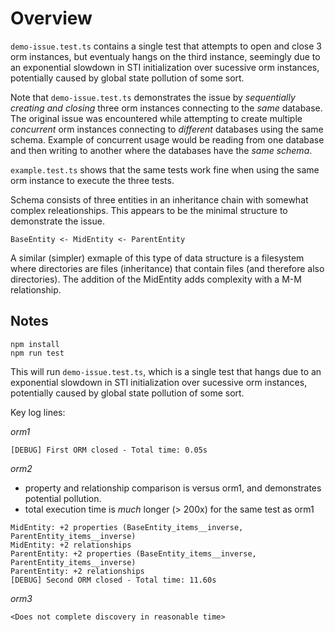 # Overview

`demo-issue.test.ts` contains a single test that attempts to open and close 3 orm instances, but eventualy hangs on the third instance, seemingly due to an exponential slowdown in STI initialization over sucessive orm instances, potentially caused by global state pollution of some sort.

Note that `demo-issue.test.ts` demonstrates the issue by *sequentially creating and closing* three orm instances connecting to the *same* database. The original issue was encountered while attempting to create multiple *concurrent* orm instances connecting to *different* databases using the same schema. Example of concurrent usage would be reading from one database and then writing to another where the databases have the *same schema*.

`example.test.ts` shows that the same tests work fine when using the same orm instance to execute the three tests.

Schema consists of three entities in an inheritance chain with somewhat complex releationships. This appears to be the minimal structure to demonstrate the issue.

`BaseEntity <- MidEntity <- ParentEntity`

A similar (simpler) exmaple of this type of data structure is a filesystem where directories are files (inheritance) that contain files (and therefore also directories). The addition of the MidEntity adds complexity with a M-M relationship.

## Notes

```
npm install
npm run test
```

This will run `demo-issue.test.ts`, which is a single test that hangs due to an exponential slowdown in STI initialization over sucessive orm instances, potentially caused by global state pollution of some sort.

Key log lines:

*orm1*

```
[DEBUG] First ORM closed - Total time: 0.05s
```

*orm2*
- property and relationship comparison is versus orm1, and demonstrates potential pollution.
- total execution time is *much* longer (> 200x) for the same test as orm1
```
MidEntity: +2 properties (BaseEntity_items__inverse, ParentEntity_items__inverse)
MidEntity: +2 relationships
ParentEntity: +2 properties (BaseEntity_items__inverse, ParentEntity_items__inverse)
ParentEntity: +2 relationships
[DEBUG] Second ORM closed - Total time: 11.60s
```

*orm3*
```
<Does not complete discovery in reasonable time>
```
